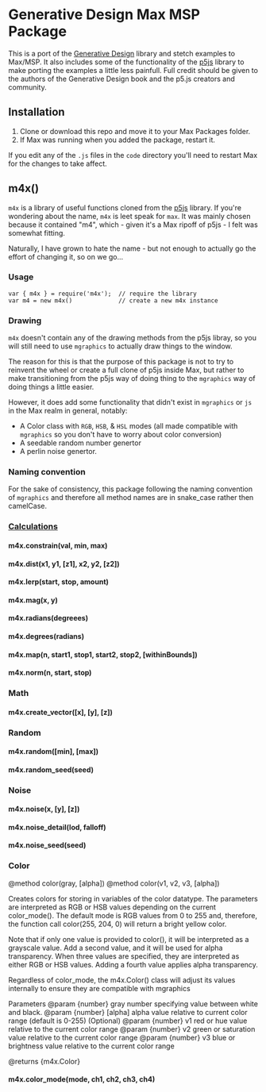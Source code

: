 # Generative Design Max MSP Package

This is a port of the [Generative Design](http://www.generative-gestaltung.de/) library and stetch examples to Max/MSP. It also includes some of the functionality of the [p5js](https://p5js.org/) library to make porting the examples a little less painfull. Full credit should be given to the authors of the Generative Design book and the p5.js creators and community.

## Installation

1. Clone or download this repo and move it to your Max Packages folder.
2. If Max was running when you added the package, restart it.

If you edit any of the `.js` files in the `code` directory you'll need to restart Max for the changes to take affect.

## m4x()

`m4x` is a library of useful functions cloned from the [p5js](https://p5js.org/) library. If you're wondering about the name, `m4x` is leet speak for `max`. It was mainly chosen because it contained "m4", which - given it's a Max ripoff of p5js - I felt was somewhat fitting. 

Naturally, I have grown to hate the name - but not enough to actually go the effort of changing it, so on we go...

### Usage

```
var { m4x } = require('m4x');  // require the library
var m4 = new m4x()             // create a new m4x instance
```

### Drawing
`m4x` doesn't contain any of the drawing methods from the p5js libray, so you will still need to use `mgraphics` to actually draw things to the window. 

The reason for this is that the purpose of this package is not to try to reinvent the wheel or create a full clone of p5js inside Max, but rather to make transitioning from the p5js way of doing thing to the `mgraphics` way of doing things a little easier. 

However, it does add some functionality that didn't exist in `mgraphics` or `js` in the Max realm in general, notably: 
- A Color class with `RGB`, `HSB`, & `HSL` modes (all made compatible with `mgraphics` so you don't have to worry about color conversion)
- A seedable random number genertor 
- A perlin noise genertor.

### Naming convention
For the sake of consistency, this package following the naming convention of `mgraphics` and therefore all method names are in snake_case rather then camelCase. 

### [Calculations](https://github.com/danreidxy/Generative-Design-Max-MSP/blob/add-examples/code/m4x.calculation.js)

#### m4x.constrain(val, min, max)

#### m4x.dist(x1, y1, [z1], x2, y2, [z2])

#### m4x.lerp(start, stop, amount)

#### m4x.mag(x, y)

#### m4x.radians(degreees)

#### m4x.degrees(radians)

#### m4x.map(n, start1, stop1, start2, stop2, [withinBounds])

#### m4x.norm(n, start, stop)

### Math

#### m4x.create_vector([x], [y], [z])

### Random

#### m4x.random([min], [max])

#### m4x.random_seed(seed)

### Noise

#### m4x.noise(x, [y], [z])

#### m4x.noise_detail(lod, falloff)

#### m4x.noise_seed(seed)

### Color
@method color(gray, [alpha])
@method color(v1, v2, v3, [alpha])

Creates colors for storing in variables of the color datatype.
The parameters are interpreted as RGB or HSB values depending on the current color_mode().
The default mode is RGB values from 0 to 255 and, therefore, the function call color(255, 204, 0)
will return a bright yellow color.

Note that if only one value is provided to color(), it will be interpreted as a grayscale value.
Add a second value, and it will be used for alpha transparency. When three values are specified,
they are interpreted as either RGB or HSB values. Adding a fourth value applies alpha transparency.

Regardless of color_mode, the m4x.Color() class will adjust its values internally to ensure they are compatible with mgraphics

Parameters
@param {number} gray     number specifying value between white and black.
@param {number} [alpha]  alpha value relative to current color range (default is 0-255) (Optional)
@param {number} v1       red or hue value relative to the current color range
@param {number} v2       green or saturation value relative to the current color range
@param {number} v3       blue or brightness value relative to the current color range

@returns {m4x.Color}

#### m4x.color_mode(mode, ch1, ch2, ch3, ch4)
